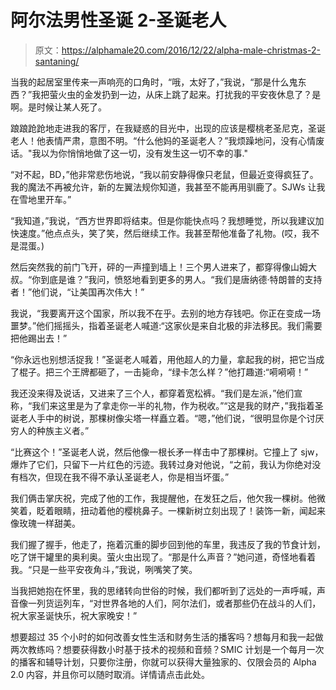 # 阿尔法男性圣诞 2-圣诞老人

> 原文：<https://alphamale20.com/2016/12/22/alpha-male-christmas-2-santaning/>

当我的起居室里传来一声响亮的口角时，“哦，太好了，”我说，“那是什么鬼东西？”我把萤火虫的金发扔到一边，从床上跳了起来。打扰我的平安夜休息了？是啊。是时候让某人死了。

踉踉跄跄地走进我的客厅，在我疑惑的目光中，出现的应该是樱桃老圣尼克，圣诞老人！他表情严肃，意图不明。“什么他妈的圣诞老人？”我烦躁地问，没有心情废话。"我以为你悄悄地做了这一切，没有发生这一切不幸的事."

“对不起，BD，”他非常悲伤地说，“我以前安静得像只老鼠，但最近变得疯狂了。我的魔法不再被允许，新的左翼法规你知道，我甚至不能再用驯鹿了。SJWs 让我在雪地里开车。”

“我知道，”我说，“西方世界即将结束。但是你能快点吗？我想睡觉，所以我建议加快速度。”他点点头，笑了笑，然后继续工作。我甚至帮他准备了礼物。(哎，我不是混蛋。)

然后突然我的前门飞开，砰的一声撞到墙上！三个男人进来了，都穿得像山姆大叔。“你到底是谁？”我问，愤怒地看到更多的男人。“我们是唐纳德·特朗普的支持者！”他们说，“让美国再次伟大！”

我说，“我要离开这个国家，所以我不在乎。去别的地方存钱吧。你正在变成一场噩梦。”他们摇摇头，指着圣诞老人喊道:“这家伙是来自北极的非法移民。我们需要把他踢出去！”

“你永远也别想活捉我！”圣诞老人喊着，用他超人的力量，拿起我的树，把它当成了棍子。把三个王牌都砸了，一击毙命，“绿卡怎么样？”他打趣道:“嗬嗬嗬！”

我还没来得及说话，又进来了三个人，都穿着宽松裤。“我们是左派，”他们宣称，“我们来这里是为了拿走你一半的礼物，作为税收。”“这是我的财产，”我指着圣诞老人手中的树说，那棵树像尖塔一样矗立着。“嗯，”他们说，“很明显你是个讨厌穷人的种族主义者。”

“比赛这个！”圣诞老人说，然后他像一根长矛一样击中了那棵树。它撞上了 sjw，爆炸了它们，只留下一片红色的污迹。我转过身对他说，“之前，我认为你绝对没有档次，但现在我不得不承认圣诞老人，你是相当坏蛋。”

我们俩击掌庆祝，完成了他的工作，我提醒他，在发狂之后，他欠我一棵树。他微笑着，眨着眼睛，扭动着他的樱桃鼻子。一棵新树立刻出现了！装饰一新，闻起来像玫瑰一样甜美。

我们握了握手，他走了，拖着沉重的脚步回到他的车里，我违反了我的节食计划，吃了饼干罐里的奥利奥。萤火虫出现了。“那是什么声音？”她问道，奇怪地看着我。“只是一些平安夜角斗，”我说，咧嘴笑了笑。

当我把她抱在怀里，我的思绪转向世俗的时候，我们都听到了远处的一声呼喊，声音像一列货运列车，“对世界各地的人们，阿尔法们，或者那些仍在战斗的人们，祝大家圣诞快乐，祝大家晚安！”

想要超过 35 个小时的如何改善女性生活和财务生活的播客吗？想每月和我一起做两次教练吗？想要获得数小时基于技术的视频和音频？SMIC 计划是一个每月一次的播客和辅导计划，只要你注册，你就可以获得大量独家的、仅限会员的 Alpha 2.0 内容，并且你可以随时取消。详情请点击此处。